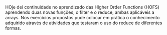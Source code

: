 HOje dei continuidade no aprendizado das Higher Order Functions (HOFS) aprendendo duas novas funções, o filter e o reduce, ambas aplicáveis a arrays. Nos exercícios propostos pude colocar em prática o conhecimento adquirido através de atividades que testaram o uso do reduce de diferentes formas. 